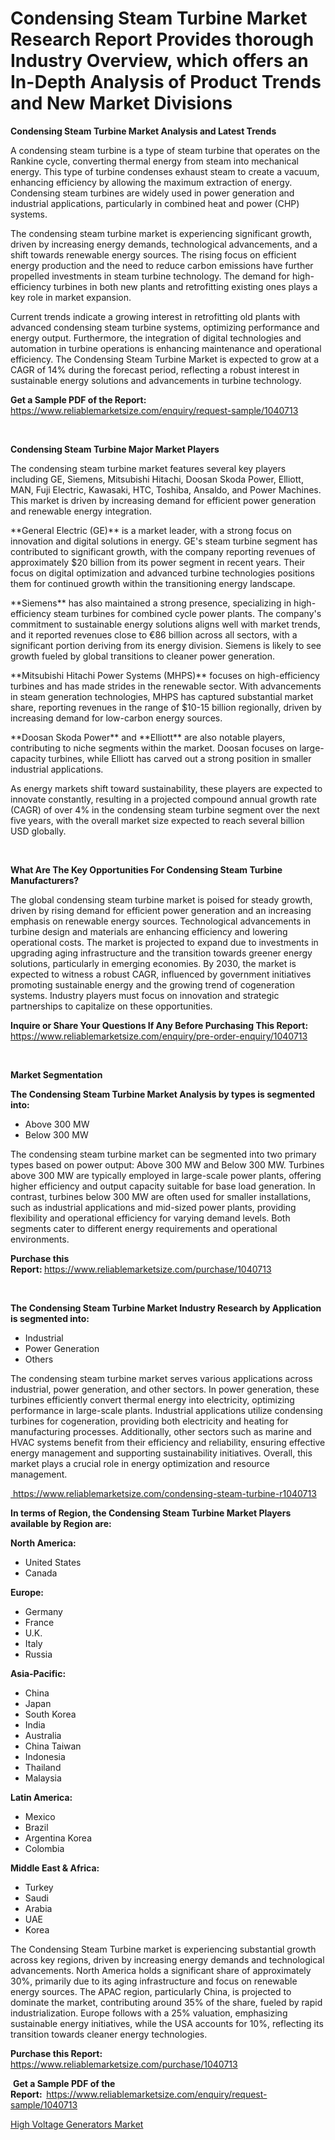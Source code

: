 <p><h1>Condensing Steam Turbine Market Research Report Provides thorough Industry Overview, which offers an In-Depth Analysis of Product Trends and New Market Divisions</h1></p><p><strong>Condensing Steam Turbine Market Analysis and Latest Trends</strong></p>
<p><p>A condensing steam turbine is a type of steam turbine that operates on the Rankine cycle, converting thermal energy from steam into mechanical energy. This type of turbine condenses exhaust steam to create a vacuum, enhancing efficiency by allowing the maximum extraction of energy. Condensing steam turbines are widely used in power generation and industrial applications, particularly in combined heat and power (CHP) systems.</p><p>The condensing steam turbine market is experiencing significant growth, driven by increasing energy demands, technological advancements, and a shift towards renewable energy sources. The rising focus on efficient energy production and the need to reduce carbon emissions have further propelled investments in steam turbine technology. The demand for high-efficiency turbines in both new plants and retrofitting existing ones plays a key role in market expansion.</p><p>Current trends indicate a growing interest in retrofitting old plants with advanced condensing steam turbine systems, optimizing performance and energy output. Furthermore, the integration of digital technologies and automation in turbine operations is enhancing maintenance and operational efficiency. The Condensing Steam Turbine Market is expected to grow at a CAGR of 14% during the forecast period, reflecting a robust interest in sustainable energy solutions and advancements in turbine technology.</p></p>
<p><strong>Get a Sample PDF of the Report:&nbsp;</strong> <a href="https://www.reliablemarketsize.com/enquiry/request-sample/1040713?utm_campaign=2242&utm_medium=2&utm_source=Github&utm_content=ia&utm_term=19022025&utm_id=condensing-steam-turbine">https://www.reliablemarketsize.com/enquiry/request-sample/1040713</a></p>
<p>&nbsp;</p>
<p><strong>Condensing Steam Turbine Major Market Players</strong></p>
<p><p>The condensing steam turbine market features several key players including GE, Siemens, Mitsubishi Hitachi, Doosan Skoda Power, Elliott, MAN, Fuji Electric, Kawasaki, HTC, Toshiba, Ansaldo, and Power Machines. This market is driven by increasing demand for efficient power generation and renewable energy integration.</p><p>**General Electric (GE)** is a market leader, with a strong focus on innovation and digital solutions in energy. GE's steam turbine segment has contributed to significant growth, with the company reporting revenues of approximately $20 billion from its power segment in recent years. Their focus on digital optimization and advanced turbine technologies positions them for continued growth within the transitioning energy landscape.</p><p>**Siemens** has also maintained a strong presence, specializing in high-efficiency steam turbines for combined cycle power plants. The company's commitment to sustainable energy solutions aligns well with market trends, and it reported revenues close to €86 billion across all sectors, with a significant portion deriving from its energy division. Siemens is likely to see growth fueled by global transitions to cleaner power generation.</p><p>**Mitsubishi Hitachi Power Systems (MHPS)** focuses on high-efficiency turbines and has made strides in the renewable sector. With advancements in steam generation technologies, MHPS has captured substantial market share, reporting revenues in the range of $10-15 billion regionally, driven by increasing demand for low-carbon energy sources.</p><p>**Doosan Skoda Power** and **Elliott** are also notable players, contributing to niche segments within the market. Doosan focuses on large-capacity turbines, while Elliott has carved out a strong position in smaller industrial applications. </p><p>As energy markets shift toward sustainability, these players are expected to innovate constantly, resulting in a projected compound annual growth rate (CAGR) of over 4% in the condensing steam turbine segment over the next five years, with the overall market size expected to reach several billion USD globally.</p></p>
<p>&nbsp;</p>
<p><strong>What Are The Key Opportunities For Condensing Steam Turbine Manufacturers?</strong></p>
<p><p>The global condensing steam turbine market is poised for steady growth, driven by rising demand for efficient power generation and an increasing emphasis on renewable energy sources. Technological advancements in turbine design and materials are enhancing efficiency and lowering operational costs. The market is projected to expand due to investments in upgrading aging infrastructure and the transition towards greener energy solutions, particularly in emerging economies. By 2030, the market is expected to witness a robust CAGR, influenced by government initiatives promoting sustainable energy and the growing trend of cogeneration systems. Industry players must focus on innovation and strategic partnerships to capitalize on these opportunities.</p></p>
<p><strong>Inquire or Share Your Questions If Any Before Purchasing This Report:</strong> <a href="https://www.reliablemarketsize.com/enquiry/pre-order-enquiry/1040713?utm_campaign=2242&utm_medium=2&utm_source=Github&utm_content=ia&utm_term=19022025&utm_id=condensing-steam-turbine">https://www.reliablemarketsize.com/enquiry/pre-order-enquiry/1040713</a></p>
<p>&nbsp;</p>
<p><strong>Market Segmentation</strong></p>
<p><strong>The Condensing Steam Turbine Market Analysis by types is segmented into:</strong></p>
<p><ul><li>Above 300 MW</li><li>Below 300 MW</li></ul></p>
<p><p>The condensing steam turbine market can be segmented into two primary types based on power output: Above 300 MW and Below 300 MW. Turbines above 300 MW are typically employed in large-scale power plants, offering higher efficiency and output capacity suitable for base load generation. In contrast, turbines below 300 MW are often used for smaller installations, such as industrial applications and mid-sized power plants, providing flexibility and operational efficiency for varying demand levels. Both segments cater to different energy requirements and operational environments.</p></p>
<p><strong>Purchase this Report:&nbsp;</strong><a href="https://www.reliablemarketsize.com/purchase/1040713?utm_campaign=2242&utm_medium=2&utm_source=Github&utm_content=ia&utm_term=19022025&utm_id=condensing-steam-turbine">https://www.reliablemarketsize.com/purchase/1040713</a></p>
<p>&nbsp;</p>
<p><strong>The Condensing Steam Turbine Market Industry Research by Application is segmented into:</strong></p>
<p><ul><li>Industrial</li><li>Power Generation</li><li>Others</li></ul></p>
<p><p>The condensing steam turbine market serves various applications across industrial, power generation, and other sectors. In power generation, these turbines efficiently convert thermal energy into electricity, optimizing performance in large-scale plants. Industrial applications utilize condensing turbines for cogeneration, providing both electricity and heating for manufacturing processes. Additionally, other sectors such as marine and HVAC systems benefit from their efficiency and reliability, ensuring effective energy management and supporting sustainability initiatives. Overall, this market plays a crucial role in energy optimization and resource management.</p></p>
<p><a href="https://www.reliablemarketsize.com/condensing-steam-turbine-r1040713?utm_campaign=2242&utm_medium=2&utm_source=Github&utm_content=ia&utm_term=19022025&utm_id=condensing-steam-turbine">&nbsp;https://www.reliablemarketsize.com/condensing-steam-turbine-r1040713</a></p>
<p><strong>In terms of Region, the Condensing Steam Turbine Market Players available by Region are:</strong></p>
<p>
    <p> <strong> North America: </strong>
        <ul>
            <li>United States</li>
            <li>Canada</li>
        </ul>
        </p> 
    <p> <strong> Europe: </strong>
        <ul>
            <li>Germany</li>
            <li>France</li>
            <li>U.K.</li>
            <li>Italy</li>
            <li>Russia</li>
        </ul>
        </p> 
    <p> <strong> Asia-Pacific: </strong>
        <ul>
            <li>China</li>
            <li>Japan</li>
            <li>South Korea</li>
            <li>India</li>
            <li>Australia</li>
            <li>China Taiwan</li>
            <li>Indonesia</li>
            <li>Thailand</li>
            <li>Malaysia</li>
        </ul>
        </p> 
    <p> <strong> Latin America: </strong>
        <ul>
            <li>Mexico</li>
            <li>Brazil</li>
            <li>Argentina Korea</li>
            <li>Colombia</li>
        </ul>
        </p> 
    <p> <strong> Middle East & Africa: </strong>
        <ul>
            <li>Turkey</li>
            <li>Saudi</li>
            <li>Arabia</li>
            <li>UAE</li>
            <li>Korea</li>
        </ul>
    </p>
    </p>
<p><p>The Condensing Steam Turbine market is experiencing substantial growth across key regions, driven by increasing energy demands and technological advancements. North America holds a significant share of approximately 30%, primarily due to its aging infrastructure and focus on renewable energy sources. The APAC region, particularly China, is projected to dominate the market, contributing around 35% of the share, fueled by rapid industrialization. Europe follows with a 25% valuation, emphasizing sustainable energy initiatives, while the USA accounts for 10%, reflecting its transition towards cleaner energy technologies.</p></p>
<p><strong>Purchase this Report: </strong><a href="https://www.reliablemarketsize.com/purchase/1040713?utm_campaign=2242&utm_medium=2&utm_source=Github&utm_content=ia&utm_term=19022025&utm_id=condensing-steam-turbine">https://www.reliablemarketsize.com/purchase/1040713</a></p>
<p>&nbsp;<strong>Get a Sample PDF of the Report:&nbsp;&nbsp;</strong><a href="https://www.reliablemarketsize.com/enquiry/request-sample/1040713?utm_campaign=2242&utm_medium=2&utm_source=Github&utm_content=ia&utm_term=19022025&utm_id=condensing-steam-turbine">https://www.reliablemarketsize.com/enquiry/request-sample/1040713</a></p>
<p><strong></strong></p>
<p><p><a href="https://github.com/suleimannichelle7/Market-Research-Report-List-1/blob/main/high-voltage-generators-market.md?utm_campaign=2242&utm_medium=2&utm_source=Github&utm_content=ia&utm_term=19022025&utm_id=condensing-steam-turbine">High Voltage Generators Market</a></p></p>